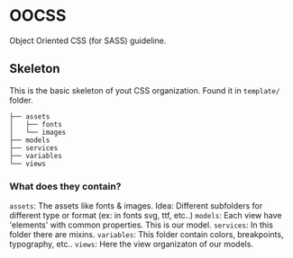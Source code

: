 # OOCSS

Object Oriented CSS (for SASS) guideline.

## Skeleton

This is the basic skeleton of yout CSS organization.
Found it in `template/` folder.

```
├── assets
│   ├── fonts
│   └── images
├── models
├── services
├── variables
└── views

```
### What does they contain?

`assets`: The assets like fonts & images. Idea: Different subfolders for different type or format (ex: in fonts svg, ttf, etc..)
`models`: Each view have 'elements' with common properties. This is our model.
`services`: In this folder there are mixins.
`variables`: This folder contain colors, breakpoints, typography, etc..
`views`: Here the view organizaton of our models.
